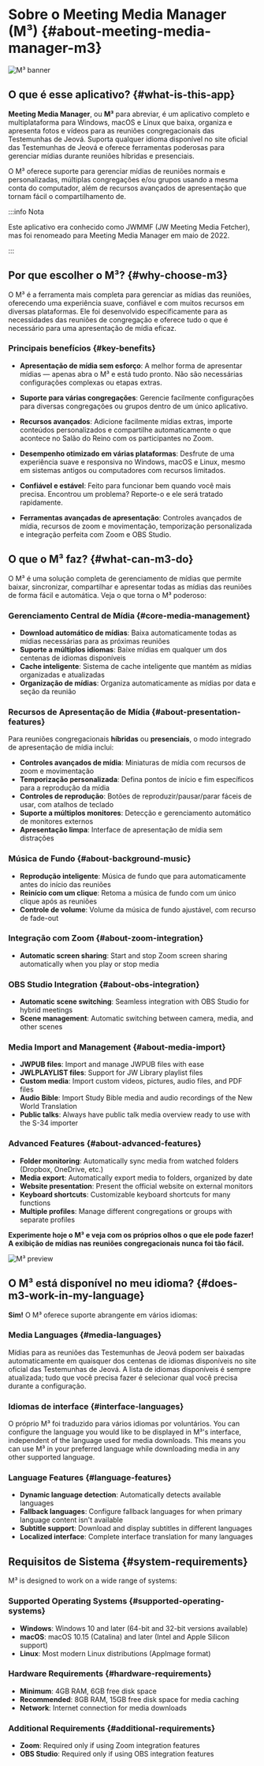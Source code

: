 # Sobre o Meeting Media Manager (M³) {#about-meeting-media-manager-m3}

![M³ banner](./../assets/m3-banner.png)

## O que é esse aplicativo? {#what-is-this-app}

**Meeting Media Manager**, ou **M³** para abreviar, é um aplicativo completo e multiplataforma para Windows, macOS e Linux que baixa, organiza e apresenta fotos e vídeos para as reuniões congregacionais das Testemunhas de Jeová. Suporta qualquer idioma disponível no site oficial das Testemunhas de Jeová e oferece ferramentas poderosas para gerenciar mídias durante reuniões híbridas e presenciais.

O M³ oferece suporte para gerenciar mídias de reuniões normais e personalizadas, múltiplas congregações e/ou grupos usando a mesma conta do computador, além de recursos avançados de apresentação que tornam fácil o compartilhamento de.

:::info Nota

Este aplicativo era conhecido como JWMMF (JW Meeting Media Fetcher), mas foi renomeado para Meeting Media Manager em maio de 2022.

:::

## Por que escolher o M³? {#why-choose-m3}

O M³ é a ferramenta mais completa para gerenciar as mídias das reuniões, oferecendo uma experiência suave, confiável e com muitos recursos em diversas plataformas. Ele foi desenvolvido especificamente para as necessidades das reuniões de congregação e oferece tudo o que é necessário para uma apresentação de mídia eficaz.

### Principais benefícios {#key-benefits}

- **Apresentação de mídia sem esforço**: A melhor forma de apresentar mídias — apenas abra o M³ e está tudo pronto. Não são necessárias configurações complexas ou etapas extras.

- **Suporte para várias congregações**: Gerencie facilmente configurações para diversas congregações ou grupos dentro de um único aplicativo.

- **Recursos avançados**: Adicione facilmente mídias extras, importe conteúdos personalizados e compartilhe automaticamente o que acontece no Salão do Reino com os participantes no Zoom.

- **Desempenho otimizado em várias plataformas**: Desfrute de uma experiência suave e responsiva no Windows, macOS e Linux, mesmo em sistemas antigos ou computadores com recursos limitados.

- **Confiável e estável**: Feito para funcionar bem quando você mais precisa. Encontrou um problema? Reporte-o e ele será tratado rapidamente.

- **Ferramentas avançadas de apresentação**: Controles avançados de mídia, recursos de zoom e movimentação, temporização personalizada e integração perfeita com Zoom e OBS Studio.

## O que o M³ faz? {#what-can-m3-do}

O M³ é uma solução completa de gerenciamento de mídias que permite baixar, sincronizar, compartilhar e apresentar todas as mídias das reuniões de forma fácil e automática. Veja o que torna o M³ poderoso:

### Gerenciamento Central de Mídia {#core-media-management}

- **Download automático de mídias**: Baixa automaticamente todas as mídias necessárias para as próximas reuniões
- **Suporte a múltiplos idiomas**: Baixe mídias em qualquer um dos centenas de idiomas disponíveis
- **Cache inteligente**: Sistema de cache inteligente que mantém as mídias organizadas e atualizadas
- **Organização de mídias**: Organiza automaticamente as mídias por data e seção da reunião

### Recursos de Apresentação de Mídia {#about-presentation-features}

Para reuniões congregacionais **híbridas** ou **presenciais**, o modo integrado de apresentação de mídia inclui:

- **Controles avançados de mídia**: Miniaturas de mídia com recursos de zoom e movimentação
- **Temporização personalizada**: Defina pontos de início e fim específicos para a reprodução da mídia
- **Controles de reprodução**: Botões de reproduzir/pausar/parar fáceis de usar, com atalhos de teclado
- **Suporte a múltiplos monitores**: Detecção e gerenciamento automático de monitores externos
- **Apresentação limpa**: Interface de apresentação de mídia sem distrações

### Música de Fundo {#about-background-music}

- **Reprodução inteligente**: Música de fundo que para automaticamente antes do início das reuniões
- **Reinício com um clique**: Retoma a música de fundo com um único clique após as reuniões
- **Controle de volume**: Volume da música de fundo ajustável, com recurso de fade-out

### Integração com Zoom {#about-zoom-integration}

- **Automatic screen sharing**: Start and stop Zoom screen sharing automatically when you play or stop media

### OBS Studio Integration {#about-obs-integration}

- **Automatic scene switching**: Seamless integration with OBS Studio for hybrid meetings
- **Scene management**: Automatic switching between camera, media, and other scenes

### Media Import and Management {#about-media-import}

- **JWPUB files**: Import and manage JWPUB files with ease
- **JWLPLAYLIST files**: Support for JW Library playlist files
- **Custom media**: Import custom videos, pictures, audio files, and PDF files
- **Audio Bible**: Import Study Bible media and audio recordings of the New World Translation
- **Public talks**: Always have public talk media overview ready to use with the S-34 importer

### Advanced Features {#about-advanced-features}

- **Folder monitoring**: Automatically sync media from watched folders (Dropbox, OneDrive, etc.)
- **Media export**: Automatically export media to folders, organized by date
- **Website presentation**: Present the official website on external monitors
- **Keyboard shortcuts**: Customizable keyboard shortcuts for many functions
- **Multiple profiles**: Manage different congregations or groups with separate profiles

**Experimente hoje o M³ e veja com os próprios olhos o que ele pode fazer! A exibição de mídias nas reuniões congregacionais nunca foi tão fácil.**

![M³ preview](./../assets/m3-preview.png)

## O M³ está disponível no meu idioma? {#does-m3-work-in-my-language}

**Sim!** O M³ oferece suporte abrangente em vários idiomas:

### Media Languages {#media-languages}

Mídias para as reuniões das Testemunhas de Jeová podem ser baixadas automaticamente em quaisquer dos centenas de idiomas disponíveis no site oficial das Testemunhas de Jeová. A lista de idiomas disponíveis é sempre atualizada; tudo que você precisa fazer é selecionar qual você precisa durante a configuração.

### Idiomas de interface {#interface-languages}

O próprio M³ foi traduzido para vários idiomas por voluntários. You can configure the language you would like to be displayed in M³'s interface, independent of the language used for media downloads. This means you can use M³ in your preferred language while downloading media in any other supported language.

### Language Features {#language-features}

- **Dynamic language detection**: Automatically detects available languages
- **Fallback languages**: Configure fallback languages for when primary language content isn't available
- **Subtitle support**: Download and display subtitles in different languages
- **Localized interface**: Complete interface translation for many languages

## Requisitos de Sistema {#system-requirements}

M³ is designed to work on a wide range of systems:

### Supported Operating Systems {#supported-operating-systems}

- **Windows**: Windows 10 and later (64-bit and 32-bit versions available)
- **macOS**: macOS 10.15 (Catalina) and later (Intel and Apple Silicon support)
- **Linux**: Most modern Linux distributions (AppImage format)

### Hardware Requirements {#hardware-requirements}

- **Minimum**: 4GB RAM, 6GB free disk space
- **Recommended**: 8GB RAM, 15GB free disk space for media caching
- **Network**: Internet connection for media downloads

### Additional Requirements {#additional-requirements}

- **Zoom**: Required only if using Zoom integration features
- **OBS Studio**: Required only if using OBS integration features
